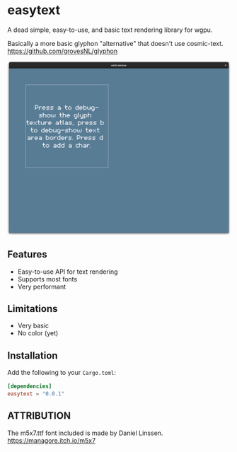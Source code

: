 # easytext

A dead simple, easy-to-use, and basic text rendering library for wgpu.

Basically a more basic glyphon "alternative" that doesn't use cosmic-text.
https://github.com/grovesNL/glyphon

![Screenshot](screenshot.png)

## Features

- Easy-to-use API for text rendering
- Supports most fonts
- Very performant

## Limitations

- Very basic
- No color (yet)

## Installation

Add the following to your `Cargo.toml`:

```toml
[dependencies]
easytext = "0.0.1"
```

## ATTRIBUTION
The m5x7.ttf font included is made by Daniel Linssen.
https://managore.itch.io/m5x7
